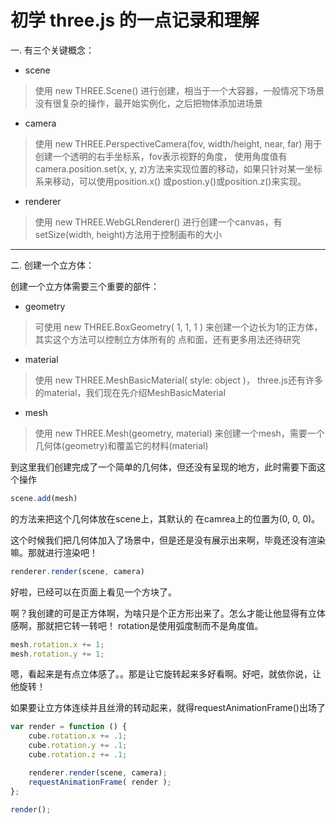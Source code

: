 
# 初学 three.js 的一点记录和理解

一. 有三个关键概念：
* scene 

> 使用 new THREE.Scene() 进行创建，相当于一个大容器，一般情况下场景没有很复杂的操作，最开始实例化，之后把物体添加进场景

* camera

> 使用 new THREE.PerspectiveCamera(fov, width/height, near, far) 用于创建一个透明的右手坐标系，fov表示视野的角度，
使用角度值有camera.position.set(x, y, z)方法来实现位置的移动，如果只针对某一坐标系来移动，可以使用position.x()
或postion.y()或position.z()来实现。

* renderer

> 使用 new THREE.WebGLRenderer() 进行创建一个canvas，有setSize(width, height)方法用于控制画布的大小

---

二. 创建一个立方体：

创建一个立方体需要三个重要的部件：

* geometry

> 可使用 new THREE.BoxGeometry( 1, 1, 1 ) 来创建一个边长为1的正方体，其实这个方法可以控制立方体所有的
点和面，还有更多用法还待研究

* material

> 使用 new THREE.MeshBasicMaterial( style: object )， three.js还有许多的material，我们现在先介绍MeshBasicMaterial

* mesh

> 使用 new THREE.Mesh(geometry, material) 来创建一个mesh，需要一个几何体(geometry)和覆盖它的材料(material)

到这里我们创建完成了一个简单的几何体，但还没有呈现的地方，此时需要下面这个操作
```javascript 
scene.add(mesh) 
```
的方法来把这个几何体放在scene上，其默认的
在camrea上的位置为(0, 0, 0)。

这个时候我们把几何体加入了场景中，但是还是没有展示出来啊，毕竟还没有渲染嘛。那就进行渲染吧！
```javascript
renderer.render(scene, camera)
```
好啦，已经可以在页面上看见一个方块了。

啊？我创建的可是正方体啊，为啥只是个正方形出来了。怎么才能让他显得有立体感啊，那就把它转一转吧！
rotation是使用弧度制而不是角度值。
```javascript
mesh.rotation.x += 1;
mesh.rotation.y += 1;
```
嗯，看起来是有点立体感了。。那是让它旋转起来多好看啊。好吧，就依你说，让他旋转！

如果要让立方体连续并且丝滑的转动起来，就得requestAnimationFrame()出场了
```javascript
var render = function () {
    cube.rotation.x += .1;
    cube.rotation.y += .1;
    cube.rotation.z += .1;

    renderer.render(scene, camera);
    requestAnimationFrame( render );
};

render();
```